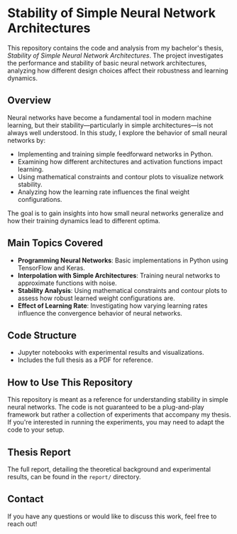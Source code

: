 # **Stability of Simple Neural Network Architectures**

This repository contains the code and analysis from my bachelor's thesis, *Stability of Simple Neural Network Architectures*. The project investigates the performance and stability of basic neural network architectures, analyzing how different design choices affect their robustness and learning dynamics.

## **Overview**
Neural networks have become a fundamental tool in modern machine learning, but their stability—particularly in simple architectures—is not always well understood. In this study, I explore the behavior of small neural networks by:
- Implementing and training simple feedforward networks in Python.
- Examining how different architectures and activation functions impact learning.
- Using mathematical constraints and contour plots to visualize network stability.
- Analyzing how the learning rate influences the final weight configurations.

The goal is to gain insights into how small neural networks generalize and how their training dynamics lead to different optima.

## **Main Topics Covered**
- **Programming Neural Networks**: Basic implementations in Python using TensorFlow and Keras.
- **Interpolation with Simple Architectures**: Training neural networks to approximate functions with noise.
- **Stability Analysis**: Using mathematical constraints and contour plots to assess how robust learned weight configurations are.
- **Effect of Learning Rate**: Investigating how varying learning rates influence the convergence behavior of neural networks.

## **Code Structure**
- Jupyter notebooks with experimental results and visualizations.
- Includes the full thesis as a PDF for reference.

## **How to Use This Repository**
This repository is meant as a reference for understanding stability in simple neural networks. The code is not guaranteed to be a plug-and-play framework but rather a collection of experiments that accompany my thesis. If you're interested in running the experiments, you may need to adapt the code to your setup.

## **Thesis Report**
The full report, detailing the theoretical background and experimental results, can be found in the `report/` directory.

## **Contact**
If you have any questions or would like to discuss this work, feel free to reach out!
